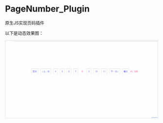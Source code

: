 # PageNumber_Plugin
原生JS实现页码插件

以下是动态效果图：

![image](https://github.com/loringray/PageNumber_Plugin/blob/master/img/jsphoto.gif)
